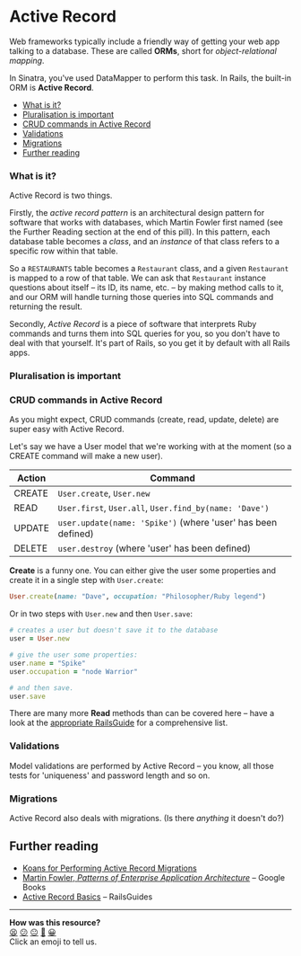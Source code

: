 # Active Record

Web frameworks typically include a friendly way of getting your web app talking to a database. These are called **ORMs**, short for *object-relational mapping*.

In Sinatra, you've used DataMapper to perform this task. In Rails, the built-in ORM is **Active Record**.

- [What is it?](#what-is-it)
- [Pluralisation is important](#pluralisation-is-important)
- [CRUD commands in Active Record](#crud-commands-in-active-record)
- [Validations](#validations)
- [Migrations](#migrations)
- [Further reading](#further-reading)

### What is it?

Active Record is two things.

Firstly, the *active record pattern* is an architectural design pattern for software that works with databases, which Martin Fowler first named (see the Further Reading section at the end of this pill). In this pattern, each database table becomes a *class*, and an *instance* of that class refers to a specific row within that table.

So a `RESTAURANTS` table becomes a `Restaurant` class, and a given `Restaurant` is mapped to a row of that table. We can ask that `Restaurant` instance questions about itself – its ID, its name, etc. – by making method calls to it, and our ORM will handle turning those queries into SQL commands and returning the result.

Secondly, *Active Record* is a piece of software that interprets Ruby commands and turns them into SQL queries for you, so you don't have to deal with that yourself. It's part of Rails, so you get it by default with all Rails apps.

### Pluralisation is important

### CRUD commands in Active Record

As you might expect, CRUD commands (create, read, update, delete) are super easy with Active Record.

Let's say we have a User model that we're working with at the moment (so a CREATE command will make a new user).

| Action | Command |
| ------ | ------- |
| CREATE | `User.create`, `User.new` |
| READ | `User.first`, `User.all`, `User.find_by(name: 'Dave')` |
| UPDATE | `user.update(name: 'Spike')` (where 'user' has been defined) |
| DELETE | `user.destroy` (where 'user' has been defined) |

**Create** is a funny one. You can either give the user some properties and create it in a single step with `User.create`:

```ruby
User.create(name: "Dave", occupation: "Philosopher/Ruby legend")
```

Or in two steps with `User.new` and then `User.save`:

```ruby
# creates a user but doesn't save it to the database
user = User.new

# give the user some properties:
user.name = "Spike"
user.occupation = "node Warrior"

# and then save.
user.save
```

There are many more **Read** methods than can be covered here – have a look at the [appropriate RailsGuide](http://guides.rubyonrails.org/active_record_querying.html) for a comprehensive list.

### Validations

Model validations are performed by Active Record – you know, all those tests for 'uniqueness' and password length and so on.

### Migrations

Active Record also deals with migrations. (Is there *anything* it doesn't do?)

## Further reading

* [Koans for Performing Active Record Migrations](https://github.com/ptolemybarnes/galactical-relations-koans)
* [Martin Fowler, *Patterns of Enterprise Application Architecture*](http://books.google.co.uk/books?id=FyWZt5DdvFkC&lpg=PA1&dq=Patterns%20of%20Enterprise%20Application%20Architecture%20by%20Martin%20Fowler&pg=PT187#v=onepage&q=active%20record&f=false) – Google Books
* [Active Record Basics](http://guides.rubyonrails.org/active_record_basics.html) – RailsGuides

<!-- BEGIN GENERATED SECTION DO NOT EDIT -->

---

**How was this resource?**  
[😫](https://airtable.com/shrUJ3t7KLMqVRFKR?prefill_Repository=course&prefill_File=pills/activerecord.md&prefill_Sentiment=😫) [😕](https://airtable.com/shrUJ3t7KLMqVRFKR?prefill_Repository=course&prefill_File=pills/activerecord.md&prefill_Sentiment=😕) [😐](https://airtable.com/shrUJ3t7KLMqVRFKR?prefill_Repository=course&prefill_File=pills/activerecord.md&prefill_Sentiment=😐) [🙂](https://airtable.com/shrUJ3t7KLMqVRFKR?prefill_Repository=course&prefill_File=pills/activerecord.md&prefill_Sentiment=🙂) [😀](https://airtable.com/shrUJ3t7KLMqVRFKR?prefill_Repository=course&prefill_File=pills/activerecord.md&prefill_Sentiment=😀)  
Click an emoji to tell us.

<!-- END GENERATED SECTION DO NOT EDIT -->
